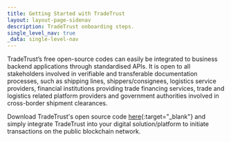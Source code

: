 ```yaml
---
title: Getting Started with TradeTrust
layout: layout-page-sidenav
description: TradeTrust onboarding steps.
single_level_nav: true
_data: single-level-nav
---
```


TradeTrust’s free open-source codes can easily be integrated to business backend applications through standardised APIs. It is open to all stakeholders involved in verifiable and transferable documentation processes, such as shipping lines, shippers/consignees, logistics service providers, financial institutions providing trade financing services, trade and logistics related platform providers and government authorities involved in cross-border shipment clearances.

Download TradeTrust's open source code [here](https://github.com/TradeTrust){:target="_blank"} and simply integrate TradeTrust into your digital solution/platform to initiate transactions on the public blockchain network.
